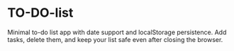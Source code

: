 # TO-DO-list
Minimal to-do list app with date support and localStorage persistence. Add tasks, delete them, and keep your list safe even after closing the browser.

